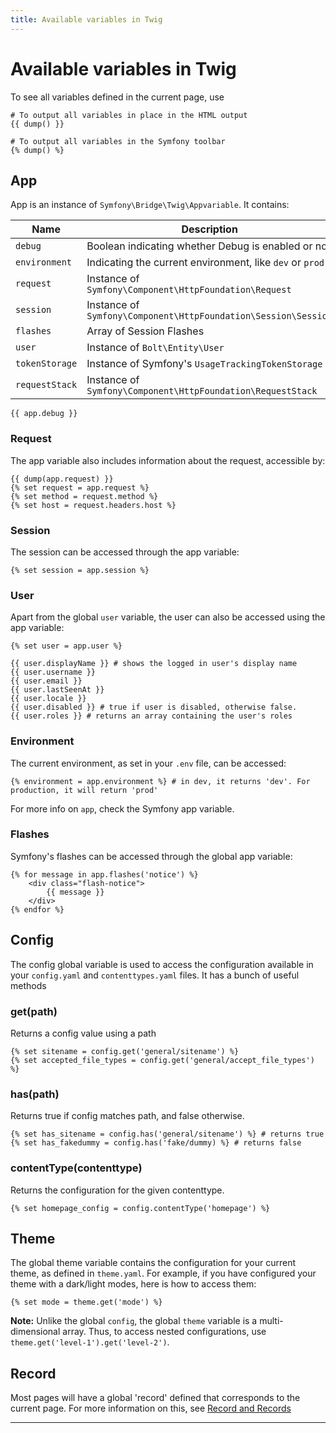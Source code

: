 ```yaml
---
title: Available variables in Twig
---
```


Available variables in Twig
===========================

To see all variables defined in the current page, use

```twig
# To output all variables in place in the HTML output
{{ dump() }}

# To output all variables in the Symfony toolbar
{% dump() %}
```

## App

App is an instance of `Symfony\Bridge\Twig\Appvariable`. It contains:

| Name           | Description |
|----------------|-------------|
| `debug`        | Boolean indicating whether Debug is enabled or not |
| `environment`  | Indicating the current environment, like `dev` or `prod` |
| `request`      | Instance of `Symfony\Component\HttpFoundation\Request` |
| `session`      | Instance of `Symfony\Component\HttpFoundation\Session\Session` |
| `flashes`      | Array of Session Flashes |
| `user`         | Instance of `Bolt\Entity\User` |
| `tokenStorage` | Instance of Symfony's `UsageTrackingTokenStorage` |
| `requestStack` | Instance of `Symfony\Component\HttpFoundation\RequestStack` |

```twig
{{ app.debug }}
```

### Request

The app variable also includes information about the request, accessible by:

```twig
{{ dump(app.request) }}
{% set request = app.request %}
{% set method = request.method %}
{% set host = request.headers.host %}
```

### Session

The session can be accessed through the app variable:

```twig
{% set session = app.session %}
```

### User

Apart from the global `user` variable, the user can also be accessed using the
app variable:

```twig
{% set user = app.user %}
```

```twig
{{ user.displayName }} # shows the logged in user's display name
{{ user.username }}
{{ user.email }}
{{ user.lastSeenAt }}
{{ user.locale }}
{{ user.disabled }} # true if user is disabled, otherwise false.
{{ user.roles }} # returns an array containing the user's roles
```

### Environment

The current environment, as set in your `.env` file, can be accessed:

```twig
{% environment = app.environment %} # in dev, it returns 'dev'. For production, it will return 'prod'
```

For more info on `app`, check the Symfony app variable.

### Flashes

Symfony's flashes can be accessed through the global app variable:

```twig
{% for message in app.flashes('notice') %}
    <div class="flash-notice">
        {{ message }}
    </div>
{% endfor %}
```

## Config

The config global variable is used to access the configuration available in
your `config.yaml` and `contenttypes.yaml` files. It has a bunch of useful
methods

### get(path)

Returns a config value using a path

```twig
{% set sitename = config.get('general/sitename') %}
{% set accepted_file_types = config.get('general/accept_file_types') %}
```

### has(path)

Returns true if config matches path, and false otherwise.

```twig
{% set has_sitename = config.has('general/sitename') %} # returns true
{% set has_fakedummy = config.has('fake/dummy) %} # returns false
```

### contentType(contenttype)

Returns the configuration for the given contenttype.

```twig
{% set homepage_config = config.contentType('homepage') %}
```

## Theme

The global theme variable contains the configuration for your current theme, as
defined in `theme.yaml`. For example, if you have configured your theme with a
dark/light modes, here is how to access them:

```twig
{% set mode = theme.get('mode') %}
```

<p class="note"><strong>Note:</strong> Unlike the global <code>config</code>,
the global <code>theme</code> variable is a multi-dimensional array. Thus,
to access nested configurations, use <code>theme.get('level-1').get('level-2')</code>.</p>

## Record

Most pages will have a global 'record' defined that corresponds to the current page. For more information on this, see [Record and Records][record]


---
[record]: ../templating/record-and-records

